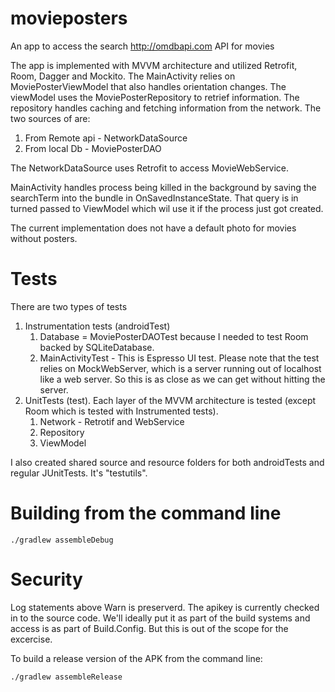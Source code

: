 # movieposters
An app to access the search http://omdbapi.com API for movies

The app is implemented with MVVM architecture and utilized Retrofit, Room, Dagger and Mockito.
The MainActivity relies on MoviePosterViewModel that also handles orientation
changes. The viewModel uses the MoviePosterRepository to retrief information. The repository
handles caching and fetching information from the network. The two sources of are:
1. From Remote api - NetworkDataSource
2. From local Db - MoviePosterDAO

The NetworkDataSource uses Retrofit to access MovieWebService.

MainActivity handles process being killed in the background by saving the searchTerm into the
bundle in OnSavedInstanceState. That query is in turned passed to ViewModel which wil use it
if the process just got created.

The current implementation does not have a default photo for movies without posters.

# Tests

There are two types of tests
1. Instrumentation tests (androidTest)
    1. Database = MoviePosterDAOTest because I needed to test Room backed by SQLiteDatabase.
    2. MainActivityTest - This is Espresso UI test. Please note that the test relies on MockWebServer,
  which is a server running out of localhost like a web server. So this is as close as we can get
  without hitting the server.
2. UnitTests (test). Each layer of the MVVM architecture is tested (except Room which is tested
with Instrumented tests).
    1. Network - Retrotif and WebService
    2. Repository
    3. ViewModel

I also created shared source and resource folders for both androidTests and regular JUnitTests.
It's "testutils".

# Building from the command line

```
./gradlew assembleDebug
```

# Security

Log statements above Warn is preserverd.
The apikey is currently checked in to the source code. We'll ideally put it as part of the build
systems and access is as part of Build.Config. But this is out of the scope for the excercise.

To build a release version of the APK from the command line:

```
./gradlew assembleRelease
```
